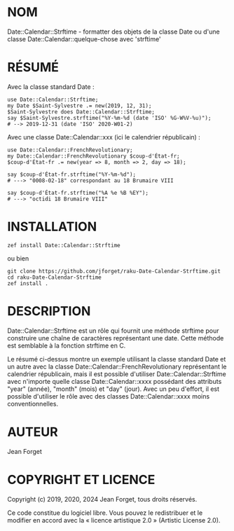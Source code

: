 NOM
===

Date::Calendar::Strftime - formatter des objets de la classe Date ou d'une classe Date::Calendar::quelque-chose avec 'strftime'

RÉSUMÉ
======

Avec la classe standard Date :

```perl6
use Date::Calendar::Strftime;
my Date $Saint-Sylvestre .= new(2019, 12, 31);
$Saint-Sylvestre does Date::Calendar::Strftime;
say $Saint-Sylvestre.strftime("%Y-%m-%d (date 'ISO' %G-W%V-%u)");
# --> 2019-12-31 (date 'ISO' 2020-W01-2)
```

Avec une classe Date::Calendar::xxx (ici le calendrier républicain) :

```perl6
use Date::Calendar::FrenchRevolutionary;
my Date::Calendar::FrenchRevolutionary $coup-d'État-fr;
$coup-d'État-fr .= new(year => 8, month => 2, day => 18);

say $coup-d'État-fr.strftime("%Y-%m-%d");
# ---> "0008-02-18" correspondant au 18 Brumaire VIII

say $coup-d'État-fr.strftime("%A %e %B %EY");
# ---> "octidi 18 Brumaire VIII"
```

INSTALLATION
============

```shell
zef install Date::Calendar::Strftime
```

ou bien

```shell
git clone https://github.com/jforget/raku-Date-Calendar-Strftime.git
cd raku-Date-Calendar-Strftime
zef install .
```

DESCRIPTION
===========

Date::Calendar::Strftime est un rôle  qui fournit une méthode strftime
pour construire une chaîne de  caractères représentant une date. Cette
méthode est semblable à la fonction strftime en C.

Le résumé  ci-dessus montre  un exemple  utilisant la  classe standard
Date et  un autre  avec la  classe Date::Calendar::FrenchRevolutionary
représentant  le   calendrier  républicain,   mais  il   est  possible
d'utiliser  Date::Calendar::Strftime  avec   n'importe  quelle  classe
Date::Calendar::xxxx possédant  des attributs "year"  (année), "month"
(mois)  et  "day"  (jour).  Avec  un peu  d'effort,  il  est  possible
d'utiliser  le  rôle  avec   des  classes  Date::Calendar::xxxx  moins
conventionnelles.

AUTEUR
======

Jean Forget <J2N-FORGET at orange dot fr>

COPYRIGHT ET LICENCE
====================

Copyright (c) 2019, 2020, 2024 Jean Forget, tous droits réservés.

Ce code constitue du logiciel libre. Vous pouvez le redistribuer et le
modifier  en accord  avec  la  « licence  artistique  2.0 »  (Artistic
License 2.0).

